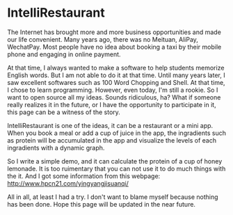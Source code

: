 # IntelliRestaurant

The Internet has brought more and more business opportunities and made our life convenient. Many years ago, there was no Meituan, AliPay, WechatPay. Most people have no idea about booking a taxi by their mobile phone and engaging in online payment.

At that time, I always wanted to make a software to help students memorize English words. But I am not able to do it at that time. Until many years later, I saw excellent softwares such as 100 Word Chopping and Shell. At that time, I chose to learn programming. However, even today, I'm still a rookie. So I want to open source all my ideas. Sounds ridiculous, ha? What if someone really realizes it in the future, or I have the opportunity to participate in it, this page can be a witness of the story.

IntelliRestaurant is one of the ideas, it can be a restaurant or a mini app. When you book a meal or add a cup of juice in the app, the ingradients such as protein will be accumulated in the app and visualize the levels of each ingradients with a dynamic graph.

So I write a simple demo, and it can calculate the protein of a cup of honey lemonade. It is too ruimentary that you can not use it to do much things with the it. And I got some information from this webpage:
http://www.hpcn21.com/yingyangjisuanqi/

All in all, at least I had a try. I don't want to blame myself because nothing has been done. Hope this page will be updated in the near future. 
